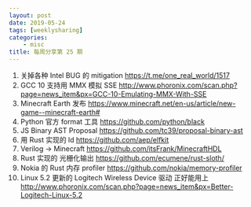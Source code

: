 ```yaml
---
layout: post
date: 2019-05-24
tags: [weeklysharing]
categories:
    - misc
title: 每周分享第 25 期
---
```


1. 关掉各种 Intel BUG 的 mitigation https://t.me/one_real_world/1517
2. GCC 10 支持用 MMX 模拟 SSE http://www.phoronix.com/scan.php?page=news_item&px=GCC-10-Emulating-MMX-With-SSE
3. Minecraft Earth 发布 https://www.minecraft.net/en-us/article/new-game--minecraft-earth#
4. Python 官方 format 工具 https://github.com/python/black
5. JS Binary AST Proposal https://github.com/tc39/proposal-binary-ast
6. 用 Rust 实现的 ld https://github.com/aep/elfkit
7. Verilog -> Minecraft https://github.com/itsFrank/MinecraftHDL
8. Rust 实现的 光栅化输出 https://github.com/ecumene/rust-sloth/
9. Nokia 的 Rust 内存 profiler https://github.com/nokia/memory-profiler
10. Linux 5.2 更新的 Logitech Wireless Device 驱动 正好能用上 http://www.phoronix.com/scan.php?page=news_item&px=Better-Logitech-Linux-5.2

